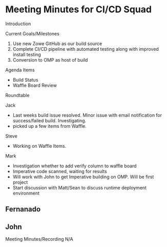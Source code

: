 # Meeting Minutes for CI/CD Squad

Introduction

Current Goals/Milestones

1. Use new Zowe GitHub as our build source
2. Complete CI/CD pipeline with automated testing along with improved install testing
3. Conversion to OMP as host of build

Agenda Items

- Build Status
- Waffle Board Review

Roundtable

Jack
- Last weeks build issue resolved. Minor issue with email notification for success/failed build. Investigating.
- picked up a few items from Waffle.

Steve
- Working on Waffle Items.

Mark
- Investigation whether to add verify column to waffle board
- Imperative code scanned, waiting for results
- Will work with John to get Imperative building on OMP. Will be first project
- Start discussion with Matt/Sean to discuss runtime deployment environment

Fernanado
-

John
- 

Meeting Minutes/Recording
N/A
